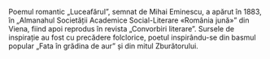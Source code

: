 Poemul romantic „Luceafărul”, semnat de Mihai Eminescu, a apărut în 1883, în „Almanahul Societății Academice Social-Literare «România jună»” din Viena, fiind apoi reprodus în revista „Convorbiri literare”. Sursele de inspirație au fost cu precădere folclorice, poetul inspirându-se din basmul popular „Fata în grădina de aur” și din mitul Zburătorului.

